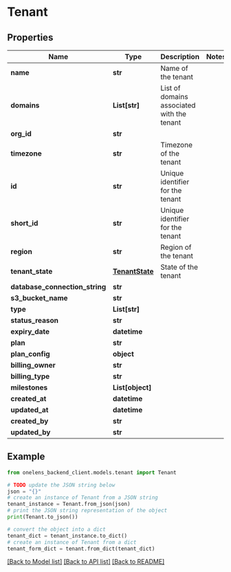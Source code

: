 # Tenant


## Properties

Name | Type | Description | Notes
------------ | ------------- | ------------- | -------------
**name** | **str** | Name of the tenant | 
**domains** | **List[str]** | List of domains associated with the tenant | 
**org_id** | **str** |  | 
**timezone** | **str** | Timezone of the tenant | 
**id** | **str** | Unique identifier for the tenant | 
**short_id** | **str** | Unique identifier for the tenant | 
**region** | **str** | Region of the tenant | 
**tenant_state** | [**TenantState**](TenantState.md) | State of the tenant | 
**database_connection_string** | **str** |  | 
**s3_bucket_name** | **str** |  | 
**type** | **List[str]** |  | 
**status_reason** | **str** |  | 
**expiry_date** | **datetime** |  | 
**plan** | **str** |  | 
**plan_config** | **object** |  | 
**billing_owner** | **str** |  | 
**billing_type** | **str** |  | 
**milestones** | **List[object]** |  | 
**created_at** | **datetime** |  | 
**updated_at** | **datetime** |  | 
**created_by** | **str** |  | 
**updated_by** | **str** |  | 

## Example

```python
from onelens_backend_client.models.tenant import Tenant

# TODO update the JSON string below
json = "{}"
# create an instance of Tenant from a JSON string
tenant_instance = Tenant.from_json(json)
# print the JSON string representation of the object
print(Tenant.to_json())

# convert the object into a dict
tenant_dict = tenant_instance.to_dict()
# create an instance of Tenant from a dict
tenant_form_dict = tenant.from_dict(tenant_dict)
```
[[Back to Model list]](../README.md#documentation-for-models) [[Back to API list]](../README.md#documentation-for-api-endpoints) [[Back to README]](../README.md)


